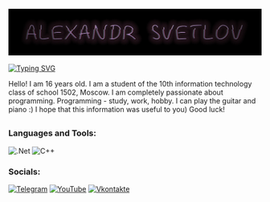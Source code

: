 [![Header](https://github.com/GigantPro/GigantPro/blob/main/resorses/back.jpg)](https://www.xiver.ru/)

[![Typing SVG](https://readme-typing-svg.herokuapp.com?font=&weight=900&size=28&duration=10000&pause=5000&color=9C038A9A&width=435&lines=About+me)](https://xiver.ru/)

Hello! I am 16 years old. I am a student of the 10th information technology class of school 1502, Moscow. I am completely passionate about programming. Programming - study, work, hobby. I can play the guitar and piano :) I hope that this information was useful to you) Good luck!


##
### Languages and Tools:
![.Net](https://img.shields.io/badge/-Framework-090909?style=for-the-badge&logo=.net&logoColor=E5D3FF)
![C++](https://img.shields.io/badge/-C++-090909?style=for-the-badge&logo=C%2b%2b&logoColor=6296CC)

### Socials:
[![Telegram](https://img.shields.io/badge/-Telegram-090909?style=for-the-badge&logo=telegram&logoColor=27A0D9)](https://t.me/gigantpro2000)
[![YouTube](https://img.shields.io/badge/-YouTube-090909?style=for-the-badge&logo=YouTube&logoColor=FF0000)](https://www.youtube.com/channel/UCehHN9RIi3RLFhuHCdj2x5A)
[![Vkontakte](https://img.shields.io/badge/-Vkontakte-090909?style=for-the-badge&logo=Vk&logoColor=4F7DB3)](https://vk.com/gigantpro2000)
